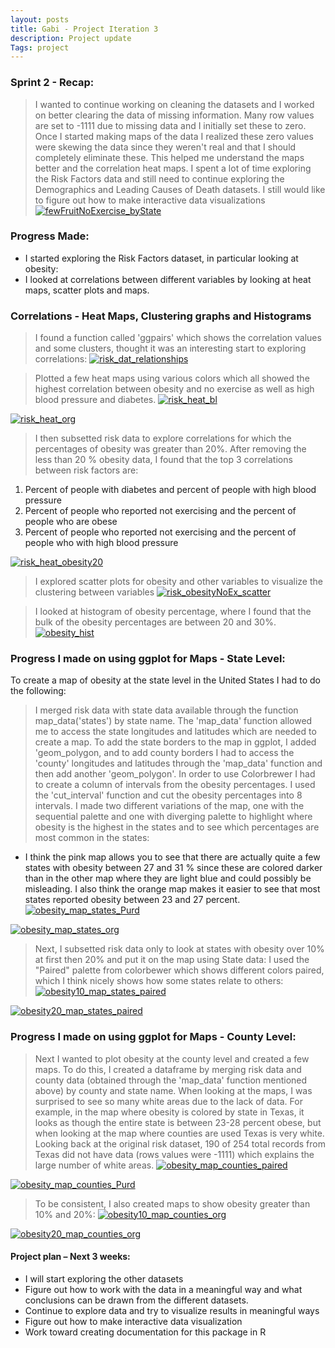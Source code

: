 ```yaml
---
layout: posts
title: Gabi - Project Iteration 3
description: Project update
Tags: project
---
```


### Sprint 2 - Recap:
> I wanted to continue working on cleaning the datasets and I worked on better clearing the data of missing information. Many row values are set to -1111 due to missing data and I initially set these to zero. Once I started making maps of the data I realized these zero values were skewing the data since they weren't real and that I should completely eliminate these. This helped me understand the maps better and the correlation heat maps. 
> I spent a lot of time exploring the Risk Factors data and still need to continue exploring the Demographics and Leading Causes of Death datasets.
> I still would like to figure out how to make interactive data visualizations 
[![fewFruitNoExercise_byState](http://Gabya06.github.io/edav/assets/gaby_assets/fewFruitNoExercise_byState.png)](http://Gabya06.github.io/edav/assets/gaby_assets/fewFruitNoExercise_byState.png)


### Progress Made:
* I started exploring the Risk Factors dataset, in particular looking at obesity:
* I looked at correlations between different variables by looking at heat maps, scatter plots and maps. 

### Correlations - Heat Maps, Clustering graphs and Histograms
> I found a function called 'ggpairs' which shows the correlation values and some clusters, thought it was an interesting start to exploring correlations:
[![risk_dat_relationships](https://Gabya06.github.io/edav/assets/gaby_assets/risk_dat_relationships.png?raw=true)](https://Gabya06.github.io/edav/assets/gaby_assets/risk_dat_relationships.png?raw=true)


> Plotted a few heat maps using various colors which all showed the highest correlation between obesity and no exercise as well as high blood pressure and diabetes. 
[![risk_heat_bl](http://Gabya06.github.io/edav/assets/gaby_assets/risk_heat_bl.png?raw=true)](http://Gabya06.github.io/edav/assets/gaby_assets/risk_heat_bl.png?raw=true)

[![risk_heat_org](http://Gabya06.github.io/edav/assets/gaby_assets/risk_heat_org.png?raw=true)](http://Gabya06.github.io/edav/assets/gaby_assets/risk_heat_org.png?raw=true)


> I then subsetted risk data to explore correlations for which the percentages of obesity was greater than 20%. After removing the less than 20 % obesity data, I found that the top 3 correlations between risk factors are:
1) Percent of people with diabetes and percent of people with high blood pressure
2) Percent of people who reported not exercising and the percent of people who are obese
3) Percent of people who reported not exercising and the percent of people who with high blood pressure

[![risk_heat_obesity20](http://Gabya06.github.io/edav/assets/gaby_assets/risk_heat_obesity20.png)](http://Gabya06.github.io/edav/assets/gaby_assets/risk_heat_obesity20.png)

> I explored scatter plots for obesity and other variables to visualize the clustering between variables
[![risk_obesityNoEx_scatter](http://Gabya06.github.io/edav/assets/gaby_assets/risk_obesityNoEx_scatter.png)](http://Gabya06.github.io/edav/assets/gaby_assets/risk_obesityNoEx_scatter.png)

> I looked at histogram of obesity percentage, where I found that the bulk of the obesity percentages are between 20 and 30%.
[![obesity_hist](http://Gabya06.github.io/edav/assets/gaby_assets/obesity_hist.png)](http://Gabya06.github.io/edav/assets/gaby_assets/obesity_hist.png)

### Progress I made on using ggplot for Maps - State Level:

To create a map of obesity at the state level in the United States I had to do the following: 
> I merged risk data with state data available through the function map_data('states') by state name. The 'map_data' function allowed me to access the state longitudes and latitudes which are needed to create a map. 
> To add the state borders to the map in ggplot, I added 'geom_polygon, and to add county borders I had to access the 'county' longitudes and latitudes through the 'map_data' function and then add another 'geom_polygon'.
> In order to use Colorbrewer I had to create a column of intervals from the obesity percentages. I used the 'cut_interval' function and cut the obesity percentages into 8 intervals. 
> I made two different variations of the map, one with the sequential palette and one with diverging palette to highlight where obesity is the highest in the states and to see which percentages are most common in the states:
- I think the pink map allows you to see that there are actually quite a few states with obesity between 27 and 31 % since these are colored darker than in the other map where they are light blue and could possibly be misleading. I also think the orange map makes it easier to see that most states reported obesity between 23 and 27 percent.
[![obesity_map_states_Purd](http://Gabya06.github.io/edav/assets/gaby_assets/obesity_map_states_Purd.png)](http://Gabya06.github.io/edav/assets/gaby_assets/obesity_map_states_Purd.png)

[![obesity_map_states_org](http://Gabya06.github.io/edav/assets/gaby_assets/obesity_map_states_org.png)](http://Gabya06.github.io/edav/assets/gaby_assets/obesity_map_states_org.png)

> Next, I subsetted risk data only to look at states with obesity over 10% at first then 20% and put it on the map using State data:
I used the "Paired" palette from colorbewer which shows different colors paired, which I think nicely shows how some states relate to others:
[![obesity10_map_states_paired](http://Gabya06.github.io/edav/assets/gaby_assets/obesity10_map_states_paired.png)](http://Gabya06.github.io/edav/assets/gaby_assets/obesity10_map_states_paired.png)

[![obesity20_map_states_paired](http://Gabya06.github.io/edav/assets/gaby_assets/obesity20_map_states_paired.png)](http://Gabya06.github.io/edav/assets/gaby_assets/obesity20_map_states_paired.png)



### Progress I made on using ggplot for Maps - County Level:

> Next I wanted to plot obesity at the county level and created a few maps. To do this, I created a dataframe by merging risk data and county data (obtained through the 'map_data' function mentioned above) by county and state name. When looking at the maps, I was surprised to see so many white areas due to the lack of data. For example, in the map where obesity is colored by state in Texas, it looks as though the entire state is between 23-28 percent obese, but when looking at the map where counties are used Texas is very white. Looking back at the original risk dataset, 190 of 254 total records from Texas did not have data (rows values were -1111) which explains the large number of white areas. 
[![obesity_map_counties_paired](http://Gabya06.github.io/edav/assets/gaby_assets/obesity_map_counties_paired.png)](http://Gabya06.github.io/edav/assets/gaby_assets/obesity_map_counties_paired.png)

[![obesity_map_counties_Purd](http://Gabya06.github.io/edav/assets/gaby_assets/obesity_map_counties_Purd.png)](http://Gabya06.github.io/edav/assets/gaby_assets/obesity_map_counties_Purd.png)

> To be consistent, I also created maps to show obesity greater than 10% and 20%:
[![obesity10_map_counties_org](http://Gabya06.github.io/edav/assets/gaby_assets/obesity10_map_counties_org.png)](http://Gabya06.github.io/edav/assets/gaby_assets/obesity10_map_counties_org.png)

[![obesity20_map_counties_org](http://Gabya06.github.io/edav/assets/gaby_assets/obesity20_map_counties_org.png)](http://Gabya06.github.io/edav/assets/gaby_assets/obesity20_map_counties_org.png)

#### Project plan – Next 3 weeks:
* I will start exploring the other datasets
* Figure out how to work with the data in a meaningful way and what conclusions can be drawn from the different datasets.
* Continue to explore data and try to visualize results in meaningful ways
* Figure out how to make interactive data visualization 
* Work toward creating documentation for this package in R




